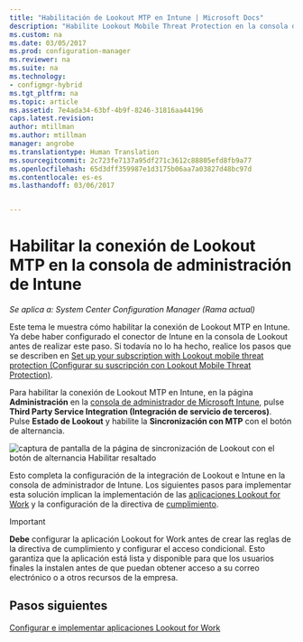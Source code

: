 ```yaml
---
title: "Habilitación de Lookout MTP en Intune | Microsoft Docs"
description: "Habilite Lookout Mobile Threat Protection en la consola de administración de Intune."
ms.custom: na
ms.date: 03/05/2017
ms.prod: configuration-manager
ms.reviewer: na
ms.suite: na
ms.technology:
- configmgr-hybrid
ms.tgt_pltfrm: na
ms.topic: article
ms.assetid: 7e4ada34-63bf-4b9f-8246-31816aa44196
caps.latest.revision: 
author: mtillman
ms.author: mtillman
manager: angrobe
ms.translationtype: Human Translation
ms.sourcegitcommit: 2c723fe7137a95df271c3612c88805efd8fb9a77
ms.openlocfilehash: 65d3dff359987e1d3175b06aa7a03827d48bc97d
ms.contentlocale: es-es
ms.lasthandoff: 03/06/2017


---
```

# <a name="enable-lookout-mtp-connection-in-the-intune-admin-console"></a>Habilitar la conexión de Lookout MTP en la consola de administración de Intune

*Se aplica a: System Center Configuration Manager (Rama actual)*

Este tema le muestra cómo habilitar la conexión de Lookout MTP en Intune. Ya debe haber configurado el conector de Intune en la consola de Lookout antes de realizar este paso.  Si todavía no lo ha hecho, realice los pasos que se describen en [Set up your subscription with Lookout mobile threat protection (Configurar su suscripción con Lookout Mobile Threat Protection)](set-up-your-subscription-with-lookout.md).

Para habilitar la conexión de Lookout MTP en Intune, en la página **Administración** en la [consola de administrador de Microsoft Intune](https://manage.microsoft.com), pulse **Third Party Service Integration (Integración de servicio de terceros)**. Pulse **Estado de Lookout** y habilite la **Sincronización con MTP** con el botón de alternancia.

![captura de pantalla de la página de sincronización de Lookout con el botón de alternancia Habilitar resaltado](media/lookout-intune-synchronization.png)

Esto completa la configuración de la integración de Lookout e Intune en la consola de administrador de Intune.  Los siguientes pasos para implementar esta solución implican la implementación de las [aplicaciones Lookout for Work](configure-and-deploy-lookout-for-work-apps.md) y la configuración de la directiva de [cumplimiento](enable-device-threat-protection-rule-compliance-policy.md).

>[!IMPORTANT]
> **Debe** configurar la aplicación Lookout for Work antes de crear las reglas de la directiva de cumplimiento y configurar el acceso condicional. Esto garantiza que la aplicación está lista y disponible para que los usuarios finales la instalen antes de que puedan obtener acceso a su correo electrónico o a otros recursos de la empresa.

## <a name="next-steps"></a>Pasos siguientes
[Configurar e implementar aplicaciones Lookout for Work](configure-and-deploy-lookout-for-work-apps.md)

